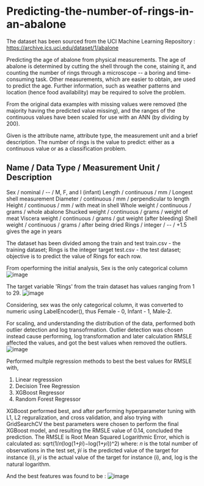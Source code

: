# Predicting-the-number-of-rings-in-an-abalone

The dataset has been sourced from the UCI Machine Learning Repository : https://archive.ics.uci.edu/dataset/1/abalone

Predicting the age of abalone from physical measurements.  The age of abalone is determined by cutting the shell through the cone, staining it, and counting the number of rings through a microscope -- a boring and time-consuming task.  Other measurements, which are easier to obtain, are used to predict the age.  Further information, such as weather patterns and location (hence food availability) may be required to solve the problem.

From the original data examples with missing values were removed (the majority having the predicted value missing), and the ranges of the continuous values have been scaled for use with an ANN (by dividing by 200).

Given is the attribute name, attribute type, the measurement unit and a brief description.  The number of rings is the value to predict: either as a continuous value or as a classification problem.

Name / Data Type / Measurement Unit / Description
-----------------------------
Sex / nominal / -- / M, F, and I (infant)
Length / continuous / mm / Longest shell measurement
Diameter	/ continuous / mm / perpendicular to length
Height / continuous / mm / with meat in shell
Whole weight / continuous / grams / whole abalone
Shucked weight / continuous	 / grams / weight of meat
Viscera weight / continuous / grams / gut weight (after bleeding)
Shell weight / continuous / grams / after being dried
Rings / integer / -- / +1.5 gives the age in years

The dataset has been divided among the train and test
train.csv - the training dataset; Rings is the integer target
test.csv - the test dataset; objective is to predict the value of Rings for each row. 

From operforming the initial analysis, 
Sex is the only categorical column 
![image](https://github.com/aakriti-nag/Predicting-the-number-of-rings-in-a-abalone/assets/166777298/ac1251a7-da41-4900-b9e1-ecf8a3a3c1df)

The target variable 'Rings' from the train dataset has values ranging from 1 to 29. 
![image](https://github.com/aakriti-nag/Predicting-the-number-of-rings-in-a-abalone/assets/166777298/3e790969-4775-427a-b094-9ae6b0fd7772)

Considering, sex was the only categorical column, it was converted to numeric using LabelEncoder(), thus Female - 0, Infant - 1, Male-2.

For scaling, and understanding the distribution of the data, performed both outlier detection and log transofrmation. Outlier detection was chosen instead cause performing, log transformation and later calculation RMSLE affected the values, and got the best values when removed the outliers. 
![image](https://github.com/aakriti-nag/Predicting-the-number-of-rings-in-a-abalone/assets/166777298/4ec8b833-951c-46d9-8e55-14da84233771)

Performed multple regression methods to best the best values for RMSLE with, 
1. Linear regresssion
2. Decision Tree Regression
3. XGBoost Regressor
4. Random Forest Regressor

XGBoost performed best, and after performing hyperparameter tuning with L1, L2 reguralization, and cross validation, and also trying with GridSearchCV the best parameters were chosen to perform the final XGBoost model, and resulting the RMSLE value of 0.14, concluded the prediction. 
The RMSLE is Root Mean Squared Logarithmic Error, which is calculated as: sqrt(1/𝑛(log(1+𝑦̂𝑖)−log(1+𝑦𝑖))^2)
where:
𝑛 is the total number of observations in the test set,
𝑦̂𝑖 is the predicted value of the target for instance (i),
𝑦𝑖 is the actual value of the target for instance (i), and,
log is the natural logarithm.

And the best features was found to be : 
![image](https://github.com/aakriti-nag/Predicting-the-number-of-rings-in-a-abalone/assets/166777298/e852e556-3909-43d9-8da6-eede44cef499)






